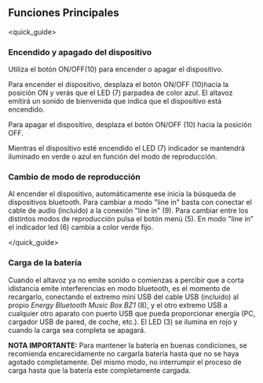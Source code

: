 ## Funciones Principales
<quick_guide>
### Encendido y apagado del dispositivo

Utiliza el botón ON/OFF(10) para encender o apagar el dispositivo.

Para encender el dispositivo, desplaza el botón ON/OFF (10)hacia la posición ON y verás que el LED (7) parpadea de color azul. El altavoz emitirá un sonido de bienvenida que indica que el dispositivo está encendido. 

Para apagar el dispositivo, desplaza el botón ON/OFF (10) hacia la posición OFF.

Mientras el dispositivo esté encendido el LED (7) indicador se mantendrá iluminado en verde o azul en función del modo de reproducción.

### Cambio de modo de reproducción

Al encender el dispositivo, automáticamente ese inicia la búsqueda de dispositivos bluetooth. Para cambiar a modo "line in" basta con conectar el cable de audio (incluido) a la conexión "line in" (9). Para cambiar entre los distintos modos de reproducción pulsa el botón menú (5). En modo "line in" el indicador led (6) cambia a color verde fijo. 

</quick_guide>

### Carga de la batería

Cuando el altavoz ya no emite sonido o comienzas a percibir que a corta  idistancia emite interferencias en modo bluetooth, es el momento de recargarlo, conectando el extremo mini USB del cable USB (incluido) al propio *Energy Bluetooth Music Box BZ1* (8), y el otro extremo USB a cualquier otro aparato con puerto USB que pueda proporcionar energía (PC, cargador USB de pared, de coche, etc.). El LED (3) se ilumina en rojo y cuando la carga sea completa se apagará.

**NOTA IMPORTANTE:** Para mantener la batería en buenas condiciones, se recomienda encarecidamente no cargarla batería hasta que no se haya agotado completamente. Del mismo modo, no interrumpir el proceso de carga hasta que la batería este completamente cargada.
